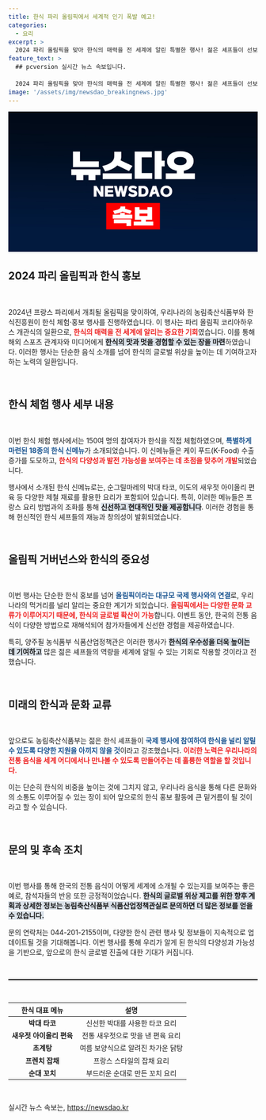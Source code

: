 ```yaml
---
title: 한식 파리 올림픽에서 세계적 인기 폭발 예고!
categories:
  - 요리
excerpt: >
  2024 파리 올림픽을 맞아 한식의 매력을 전 세계에 알린 특별한 행사! 젊은 셰프들이 선보인 혁신적인 한식 메뉴에 해외 관계자들이 감동을 받았습니다. 한식의 글로벌 위상이 높아지는 이 순간, 놓치지 마세요!
feature_text: >
  ## pcversion 실시간 뉴스 속보입니다.

  2024 파리 올림픽을 맞아 한식의 매력을 전 세계에 알린 특별한 행사! 젊은 셰프들이 선보인 혁신적인 한식 메뉴에 해외 관계자들이 감동을 받았습니다. 한식의 글로벌 위상이 높아지는 이 순간, 놓치지 마세요!
image: '/assets/img/newsdao_breakingnews.jpg'
---
```


<p><img src="/assets/img/newsdao_breakingnews.jpg" alt="pcversion 속보" /></p>

<h2 data-ke-size="size26">2024 파리 올림픽과 한식 홍보</h2>

<p data-ke-size="size16">&nbsp;</p>

<p>2024년 프랑스 파리에서 개최될 올림픽을 맞이하여, 우리나라의 농림축산식품부와 한식진흥원이 한식 체험·홍보 행사를 진행하였습니다. 이 행사는 파리 올림픽 코리아하우스 개관식의 일환으로, <b><span style="color: #ee2323;">한식의 매력을 전 세계에 알리는 중요한 기회</span></b>였습니다. 이를 통해 해외 스포츠 관계자와 미디어에게 <b><span style="background-color: #21538527;">한식의 맛과 멋을 경험할 수 있는 장을 마련</span></b>하였습니다. 이러한 행사는 단순한 음식 소개를 넘어 한식의 글로벌 위상을 높이는 데 기여하고자 하는 노력의 일환입니다. </p>

<p data-ke-size="size16">&nbsp;</p>

<h2 data-ke-size="size26">한식 체험 행사 세부 내용</h2>

<p data-ke-size="size16">&nbsp;</p>

<p>이번 한식 체험 행사에서는 150여 명의 참여자가 한식을 직접 체험하였으며, <b><span style="color: #1a5490;">특별하게 마련된 18종의 한식 신메뉴</span></b>가 소개되었습니다. 이 신메뉴들은 케이 푸드(K-Food) 수출 증가를 도모하고, <b><span style="color: #ee2323;">한식의 다양성과 발전 가능성을 보여주는 데 초점을 맞추어 개발</span></b>되었습니다. </p>

<p>행사에서 소개된 한식 신메뉴로는, 순그릴마레의 박대 타코, 이도의 새우젓 아이올리 편육 등 다양한 제철 재료를 활용한 요리가 포함되어 있습니다. 특히, 이러한 메뉴들은 프랑스 요리 방법과의 조화를 통해 <b><span style="background-color: #21538527;">신선하고 현대적인 맛을 제공합니다</span></b>. 이러한 경험을 통해 헌신적인 한식 셰프들의 재능과 창의성이 발휘되었습니다.</p>

<p data-ke-size="size16">&nbsp;</p>

<h2 data-ke-size="size26">올림픽 거버넌스와 한식의 중요성</h2>

<p data-ke-size="size16">&nbsp;</p>

<p>이번 행사는 단순한 한식 홍보를 넘어 <b><span style="color: #1a5490;">올림픽이라는 대규모 국제 행사와의 연결</span></b>로, 우리나라의 먹거리를 널리 알리는 중요한 계기가 되었습니다. <b><span style="color: #ee2323;">올림픽에서는 다양한 문화 교류가 이루어지기 때문에, 한식의 글로벌 확산이 가능</span></b>합니다. 이벤트 동안, 한국의 전통 음식이 다양한 방법으로 재해석되어 참가자들에게 신선한 경험을 제공하였습니다.</p>

<p>특히, 양주필 농식품부 식품산업정책관은 이러한 행사가 <b><span style="background-color: #21538527;">한식의 우수성을 더욱 높이는 데 기여하고</span></b> 많은 젊은 셰프들의 역량을 세계에 알릴 수 있는 기회로 작용할 것이라고 전했습니다.</p>

<p data-ke-size="size16">&nbsp;</p>

<h2 data-ke-size="size26">미래의 한식과 문화 교류</h2>

<p data-ke-size="size16">&nbsp;</p>

<p>앞으로도 농림축산식품부는 젊은 한식 셰프들이 <b><span style="color: #1a5490;">국제 행사에 참여하여 한식을 널리 알릴 수 있도록 다양한 지원을 아끼지 않을 것</span></b>이라고 강조했습니다. <b><span style="color: #ee2323;">이러한 노력은 우리나라의 전통 음식을 세계 어디에서나 만나볼 수 있도록 만들어주는 데 훌륭한 역할을 할 것입니다.</span></b> </p>

<p>이는 단순히 한식의 비중을 높이는 것에 그치지 않고, 우리나라 음식을 통해 다른 문화와의 소통도 이루어질 수 있는 장이 되어 앞으로의 한식 홍보 활동에 큰 밑거름이 될 것이라고 할 수 있습니다.</p>

<p data-ke-size="size16">&nbsp;</p>

<h2 data-ke-size="size26">문의 및 후속 조치</h2>

<p data-ke-size="size16">&nbsp;</p>

<p>이번 행사를 통해 한국의 전통 음식이 어떻게 세계에 소개될 수 있는지를 보여주는 좋은 예로, 참석자들의 반응 또한 긍정적이었습니다. <b><span style="background-color: #21538527;">한식의 글로벌 위상 제고를 위한 향후 계획과 상세한 정보는 농림축산식품부 식품산업정책관실로 문의하면 더 많은 정보를 얻을 수 있습니다.</span></b> </p>

<p>문의 연락처는 044-201-2155이며, 다양한 한식 관련 행사 및 정보들이 지속적으로 업데이트될 것을 기대해봅니다. 이번 행사를 통해 우리가 알게 된 한식의 다양성과 가능성을 기반으로, 앞으로의 한식 글로벌 진출에 대한 기대가 커집니다.</p>

<p data-ke-size="size16">&nbsp;</p>

<hr style="height: 2px; border: none; background-color: black;" />

<p data-ke-size="size16">&nbsp;</p> 

<table style="width: 100%; border-collapse: collapse;">
    <thead>
        <tr>
            <th>한식 대표 메뉴</th>
            <th>설명</th>
        </tr>
    </thead>
    <tbody>
        <tr>
            <td style="text-align: center; height: 17px;"><b>박대 타코</b></td>
            <td style="text-align: center; height: 17px;">신선한 박대를 사용한 타코 요리</td>
        </tr>
        <tr>
            <td style="text-align: center; height: 17px;"><b>새우젓 아이올리 편육</b></td>
            <td style="text-align: center; height: 17px;">전통 새우젓으로 맛을 낸 편육 요리</td>
        </tr>
        <tr>
            <td style="text-align: center; height: 17px;"><b>초계탕</b></td>
            <td style="text-align: center; height: 17px;">여름 보양식으로 알려진 차가운 닭탕</td>
        </tr>
        <tr>
            <td style="text-align: center; height: 17px;"><b>프렌치 잡채</b></td>
            <td style="text-align: center; height: 17px;">프랑스 스타일의 잡채 요리</td>
        </tr>
        <tr>
            <td style="text-align: center; height: 17px;"><b>순대 꼬치</b></td>
            <td style="text-align: center; height: 17px;">부드러운 순대로 만든 꼬치 요리</td>
        </tr>
    </tbody>
</table>

<p data-ke-size="size16">&nbsp;</p>
실시간 뉴스 속보는, <a href="https://newsdao.kr" rel="dofollow">https://newsdao.kr</a>


